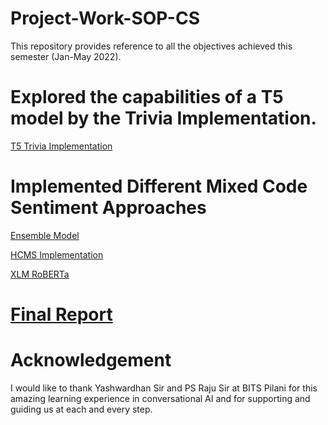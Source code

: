 # Project-Work-SOP-CS


This repository provides reference to all the objectives achieved this semester (Jan-May 2022).


# Explored the capabilities of a T5 model by the Trivia Implementation.

[T5 Trivia Implementation](https://github.com/bhavesh2799/T5)


# Implemented Different Mixed Code Sentiment Approaches

[Ensemble Model](https://github.com/bhavesh2799/Bilingual-Sentiment-Analysis)

[HCMS Implementation](https://github.com/bhavesh2799/hcms-semeval20)

[XLM RoBERTa](https://github.com/bhavesh2799/NLP_finalproj)

# [Final Report](https://github.com/bhavesh2799/Project-Work-SOP-CS/blob/main/SOP%20Paper%20CS(3).pdf)



# Acknowledgement

I would like to thank Yashwardhan Sir and PS Raju Sir at BITS Pilani for this amazing learning experience  in conversational AI and for supporting and guiding us at each and every step.

